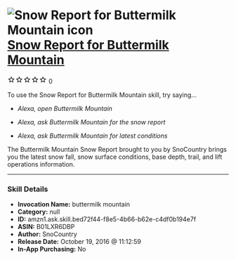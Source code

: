 # &nbsp;<img src="skill_icon" alt="Snow Report for Buttermilk Mountain icon" width="36"> [Snow Report for Buttermilk Mountain](http://alexa.amazon.com/#skills/amzn1.ask.skill.bed72f44-f8e5-4b66-b62e-c4df0b194e7f)
![0 stars](../../images/ic_star_border_black_18dp_1x.png)![0 stars](../../images/ic_star_border_black_18dp_1x.png)![0 stars](../../images/ic_star_border_black_18dp_1x.png)![0 stars](../../images/ic_star_border_black_18dp_1x.png)![0 stars](../../images/ic_star_border_black_18dp_1x.png) 0

To use the Snow Report for Buttermilk Mountain skill, try saying...

* *Alexa, open Buttermilk Mountain*

* *Alexa, ask Buttermilk Mountain for the snow report*

* *Alexa, ask Buttermilk Mountain for latest conditions*

The Buttermilk Mountain Snow Report brought to you by SnoCountry brings you the latest snow fall, snow surface conditions,  base depth, trail, and lift operations information.

***

### Skill Details

* **Invocation Name:** buttermilk mountain
* **Category:** null
* **ID:** amzn1.ask.skill.bed72f44-f8e5-4b66-b62e-c4df0b194e7f
* **ASIN:** B01LXR6DBP
* **Author:** SnoCountry
* **Release Date:** October 19, 2016 @ 11:12:59
* **In-App Purchasing:** No
